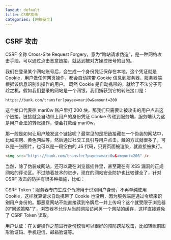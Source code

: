 ```yaml
---
layout: default
title: CSRF攻击
categories: [网络安全]
---
```


## CSRF 攻击

CSRF 全称 Cross-Site Request Forgery，意为“跨站请求伪造”，是一种网络攻击手段，可以通过点击恶意链接，就达到被对方操控账号的目的。

我们在登录某个网站账号后，会生成一个身份凭证保存在本地，这个凭证就是 Cookie，用户做任何网页操作，都会自动携带 Cookie 信息到服务器，服务器端根据该信息识别出操作的用户。 既然 Cookie 是自动携带的，就给了不法分子可趁之机，假如我们登录的网站是一个网银，我们捕获到它的转账接口是：

```
https://bank.com/transfer?payee=mari0w&amount=200
```

这个接口代表往 mari0w 账户里打 200 块，那我们只需要让被攻击的用户点击这个链接，链接就会自动带上用户的身份凭证 Cookie 传递到服务端，服务端认为这是用户合法的转账操作，便会打款给 mari0w。

那一般是如何让用户触发这个链接呢？最常见的是把链接藏在一个伪装的网站中，比如招聘、黄色网站等，然后通过社交工具引导用户点击。藏的方式就很多了，可以是一张图片，也可以是一段空白的 JS 代码，只要页面被渲染，就直接被执行。

```html
<img src="https://bank.com/transfer?payee=mari0w&amount=200" />
```

当然，除了伪装成网站，还可以藏在浏览器插件里，甚至藏在有 XSS 漏洞的正规网站的评论区。不过随着技术的进步，现在的网站安全防护也比较健全了，针对 CSRF 攻击的防护有很多种措施，比如：

CSRF Token：服务器专门生成个令牌用于识别用户身份，不再单纯使用 Cookie，这样就算请求自动携带了 Cookie 也没用，因为服务端是通过令牌来识别用户身份的。那恶意网站不能直接读到令牌后一并上传吗？这个就受限于浏览器的“同源策略”了，浏览器不允许从当前网站访问另一个网站的缓存，这样直接避免了 CSRF Token 读取。

用户认证：在关键操作之前进行身份校验可以很好的预防跨站攻击，比如转账前图形验证码、手机短信、邮箱验证等。


